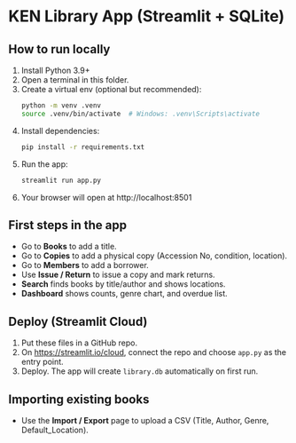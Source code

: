# KEN Library App (Streamlit + SQLite)

## How to run locally
1. Install Python 3.9+
2. Open a terminal in this folder.
3. Create a virtual env (optional but recommended):
   ```bash
   python -m venv .venv
   source .venv/bin/activate  # Windows: .venv\Scripts\activate
   ```
4. Install dependencies:
   ```bash
   pip install -r requirements.txt
   ```
5. Run the app:
   ```bash
   streamlit run app.py
   ```
6. Your browser will open at http://localhost:8501

## First steps in the app
- Go to **Books** to add a title.
- Go to **Copies** to add a physical copy (Accession No, condition, location).
- Go to **Members** to add a borrower.
- Use **Issue / Return** to issue a copy and mark returns.
- **Search** finds books by title/author and shows locations.
- **Dashboard** shows counts, genre chart, and overdue list.

## Deploy (Streamlit Cloud)
1. Put these files in a GitHub repo.
2. On https://streamlit.io/cloud, connect the repo and choose `app.py` as the entry point.
3. Deploy. The app will create `library.db` automatically on first run.

## Importing existing books
- Use the **Import / Export** page to upload a CSV (Title, Author, Genre, Default_Location).

